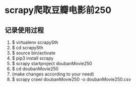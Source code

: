 scrapy爬取豆瓣电影前250
====
记录使用过程
----------------
1. $ virtualenv scrapySth
2. $ cd scrapySth
3. $ source bin/activate
4. $ pip3 install scrapy
5. $ scrapy startproject doubanMovie250
6. $ cd doubanMovie250
7. (make changes according to your need)
8. $ scrapy crawl doubanMovie250 -o doubanMovie250.csv
